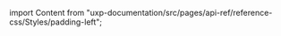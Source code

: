 
import Content from "uxp-documentation/src/pages/api-ref/reference-css/Styles/padding-left";

<Content query="product=xd"/>

